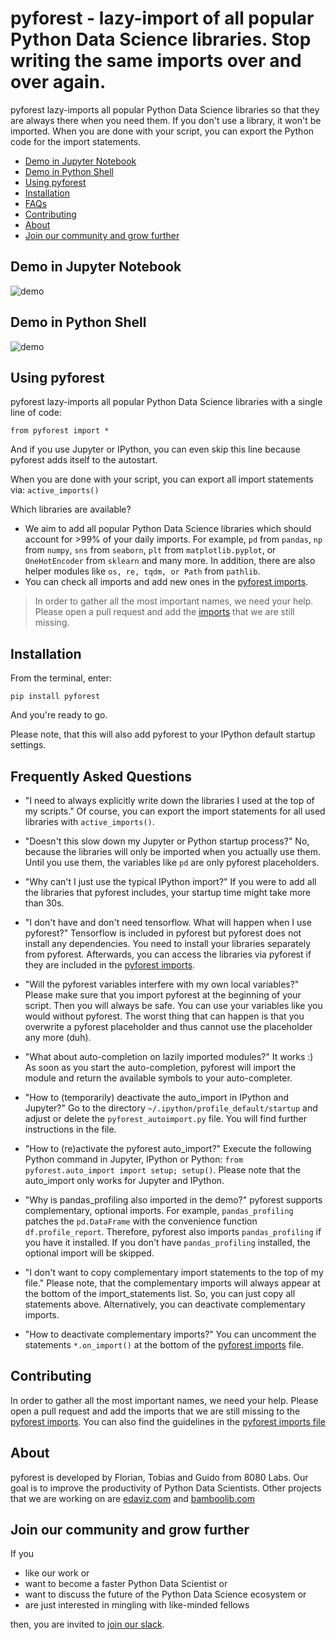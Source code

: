# pyforest - lazy-import of all popular Python Data Science libraries. Stop writing the same imports over and over again.

pyforest lazy-imports all popular Python Data Science libraries so that they are always there when you need them. If you don't use a library, it won't be imported. When you are done with your script, you can export the Python code for the import statements.

- [Demo in Jupyter Notebook](#demo-in-jupyter-notebook)
- [Demo in Python Shell](#demo-in-python-shell)
- [Using pyforest](#using-pyforest)
- [Installation](#installation)
- [FAQs](#faqs)
- [Contributing](#contributing)
- [About](#about)
- [Join our community and grow further](#join-our-community-and-grow-further)



## Demo in Jupyter Notebook
<!-- ![demo](https://bamboolib.com/pyforest/pyforest_demo_in_jupyter.png) -->
![demo](https://bamboolib.com/pyforest/pyforest_demo_in_jupyter.gif)


## Demo in Python Shell
![demo](https://bamboolib.com/pyforest/pyforest_demo_in_python_shell.png)


## Using pyforest
pyforest lazy-imports all popular Python Data Science libraries with a single line of code:

`from pyforest import *`

And if you use Jupyter or IPython, you can even skip this line because pyforest adds itself to the autostart.

When you are done with your script, you can export all import statements via:
`active_imports()`


Which libraries are available?
- We aim to add all popular Python Data Science libraries which should account for >99% of your daily imports. For example, `pd` from `pandas`, `np` from `numpy`, `sns` from `seaborn`, `plt` from `matplotlib.pyplot`, or `OneHotEncoder` from `sklearn` and many more. In addition, there are also helper modules like `os, re, tqdm, or Path` from `pathlib`.
- You can check all imports and add new ones in the [pyforest imports](src/pyforest/_imports.py).

> In order to gather all the most important names, we need your help. Please open a pull request and add the [imports](src/pyforest/_imports.py) that we are still missing.


## Installation
From the terminal, enter:

`pip install pyforest`

And you're ready to go.

Please note, that this will also add pyforest to your IPython default startup settings.


## Frequently Asked Questions

- "I need to always explicitly write down the libraries I used at the top of my scripts." Of course, you can export the import statements for all used libraries with `active_imports()`.

- "Doesn't this slow down my Jupyter or Python startup process?" No, because the libraries will only be imported when you actually use them. Until you use them, the variables like `pd` are only pyforest placeholders.

- "Why can't I just use the typical IPython import?" If you were to add all the libraries that pyforest includes, your startup time might take more than 30s.

- "I don't have and don't need tensorflow. What will happen when I use pyforest?" Tensorflow is included in pyforest but pyforest does not install any dependencies. You need to install your libraries separately from pyforest. Afterwards, you can access the libraries via pyforest if they are included in the [pyforest imports](src/pyforest/_imports.py).

- "Will the pyforest variables interfere with my own local variables?" Please make sure that you import pyforest at the beginning of your script. Then you will always be safe. You can use your variables like you would without pyforest. The worst thing that can happen is that you overwrite a pyforest placeholder and thus cannot use the placeholder any more (duh).

- "What about auto-completion on lazily imported modules?" It works :) As soon as you start the auto-completion, pyforest will import the module and return the available symbols to your auto-completer.

- "How to (temporarily) deactivate the auto_import in IPython and Jupyter?" Go to the directory `~/.ipython/profile_default/startup` and adjust or delete the `pyforest_autoimport.py` file. You will find further instructions in the file.

- "How to (re)activate the pyforest auto_import?" Execute the following Python command in Jupyter, IPython or Python: `from pyforest.auto_import import setup; setup()`. Please note that the auto_import only works for Jupyter and IPython.

- "Why is pandas_profiling also imported in the demo?" pyforest supports complementary, optional imports. For example, `pandas_profiling` patches the `pd.DataFrame` with the convenience function `df.profile_report`. Therefore, pyforest also imports `pandas_profiling` if you have it installed. If you don't have `pandas_profiling` installed, the optional import will be skipped.

- "I don't want to copy complementary import statements to the top of my file." Please note, that the complementary imports will always appear at the bottom of the import_statements list. So, you can just copy all statements above. Alternatively, you can deactivate complementary imports.

- "How to deactivate complementary imports?" You can uncomment the statements `*.on_import()` at the bottom of the [pyforest imports](src/pyforest/_imports.py) file.


## Contributing
In order to gather all the most important names, we need your help. Please open a pull request and add the imports that we are still missing to the [pyforest imports](src/pyforest/_imports.py). You can also find the guidelines in the [pyforest imports file](src/pyforest/_imports.py)


## About
pyforest is developed by Florian, Tobias and Guido from 8080 Labs. Our goal is to improve the productivity of Python Data Scientists. Other projects that we are working on are [edaviz.com](https://edaviz.com) and [bamboolib.com](https://bamboolib.com)


## Join our community and grow further
If you
- like our work or
- want to become a faster Python Data Scientist or
- want to discuss the future of the Python Data Science ecosystem or
- are just interested in mingling with like-minded fellows

then, you are invited to [join our slack](https://join.slack.com/t/fasterpyds/shared_invite/enQtNzExNDMxNzQ3NTU0LTNhMjI3MTM5ZGZlN2Y4NWIwOWUxZDg4ODE1MzkyNTc1NDhmNjg5ZGZhYmI1ZjBkNzgzMTI3MDcxNWMzZDA0NGQ).

